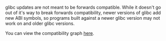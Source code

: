 glibc updates are not meant to be forwards compatible. While it doesn't go out of it's way to break forwards compatibility, newer versions of glibc add new ABI symbols, so programs built against a newer glibc version may not work on and older glibc versions.

You can view the compatibility graph [here](https://abi-laboratory.pro/?view=timeline&l=glibc).

